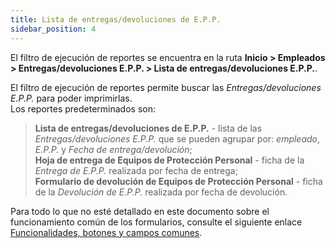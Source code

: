 ```yaml
---
title: Lista de entregas/devoluciones de E.P.P.
sidebar_position: 4
---
```


El filtro de ejecución de reportes se encuentra en la ruta **Inicio > Empleados > Entregas/devoluciones E.P.P. > Lista de entregas/devoluciones E.P.P.**.

El filtro de ejecución de reportes permite buscar las *Entregas/devoluciones E.P.P.* para poder imprimirlas.  
Los reportes predeterminados son:  
> **Lista de entregas/devoluciones de E.P.P.** - lista de las *Entregas/devoluciones E.P.P.* que se pueden agrupar por: *empleado*, *E.P.P.* y *Fecha de entrega/devolución*;  
> **Hoja de entrega de Equipos de Protección Personal** - ficha de la *Entrega de E.P.P.* realizada por fecha de entrega;  
> **Formulario de devolución de Equipos de Protección Personal** - ficha de la *Devolución de E.P.P.* realizada por fecha de devolución.  

Para todo lo que no esté detallado en este documento sobre el funcionamiento común de los formularios, consulte el siguiente enlace [Funcionalidades, botones y campos comunes](/docs/guide/common).